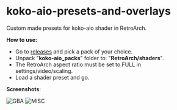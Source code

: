 # koko-aio-presets-and-overlays
Custom made presets for koko-aio shader in RetroArch.

**How to use:**
- Go to [releases](https://github.com/Starman99x/koko-aio-presets-and-overlays/releases) and pick a pack of your choice.
- Unpack "**koko-aio_packs**" folder to: "**RetroArch/shaders**".
- The RetroArch aspect ratio must be set to FULL in settings/video/scaling.
- Load a shader preset and go.

**Screenshots**:


![GBA](https://github.com/Starman99x/koko-aio-presets-and-overlays/assets/69786862/dc368ec9-9cfe-44e5-b48d-14ef6f0ebb70)
![MISC](https://github.com/Starman99x/koko-aio-presets-and-overlays/assets/69786862/e69da2a2-0c91-4d25-8da6-95ab5f287209)
